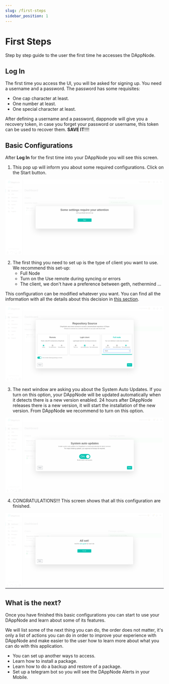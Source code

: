 ```yaml
---
slug: /first-steps
sidebar_position: 1
---
```


# First Steps

Step by step guide to the user the first time he accesses the DAppNode.

## Log In

The first time you access the UI, you will be asked for signing up. You need a username and a password.
The password has some requisites:

- One cap character at least.
- One number at least.
- One special character at least.

After defining a username and a password, dappnode will give you a recovery token, in case you forget your password or username, this token can be used to recover them. **SAVE IT**!!!!

## Basic Configurations

After **Log In** for the first time into your DAppNode you will see this screen.

1. This pop up will inform you about some required configurations. Click on the Start button.

<p align="center">
    <img src="../../../../static/img/first_steps_1.png"/>
</p>

2. The first thing you need to set up is the type of client you want to use. We recommend this set-up:
   - Full Node
   - Turn on the Use remote during syncing or errors
   - The client, we don't have a preference between geth, nethermind ...

This configuration can be modified whatever you want. You can find all the information with all the details about this decision in [this section](./first-steps).

<p align="center">
    <img src="../../../../static/img/first_steps_2.png"/>
</p>

3. The next window are asking you about the System Auto Updates. If you turn on this option, your DAppNode will be updated automatically when it detects there is a new version enabled. 24 hours after DAppNode releases there is a new version, it will start the installation of the new version.
   From DAppNode we recommend to turn on this option.

<p align="center">
    <img src="../../../../static/img/first_steps_3.png"/>
</p>

4. CONGRATULATIONS!!! This screen shows that all this configuration are finished.

<p align="center">
    <img src="../../../../static/img/first_steps_4.png"/>
</p>

## What is the next?

Once you have finished this basic configurations you can start to use your DAppNode and learn about some of its features.

We will list some of the next thing you can do, the order does not matter, it's only a list of actions you can do in order to improve your experience with DAppNode and make easier to the user how to learn more about what you can do with this application.

- You can set up another ways to access.
- Learn how to install a package.
- Learn how to do a backup and restore of a package.
- Set up a telegram bot so you will see the DAppNode Alerts in your Mobile.
